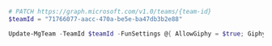 <!-- markdownlint-disable MD041 -->

```PowerShell
# PATCH https://graph.microsoft.com/v1.0/teams/{team-id}
$teamId = "71766077-aacc-470a-be5e-ba47db3b2e88"

Update-MgTeam -TeamId $teamId -FunSettings @{ AllowGiphy = $true; GiphyContentRating = "strict" }
```
